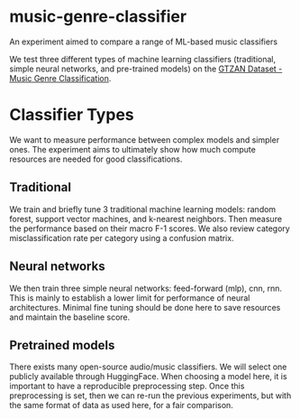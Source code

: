# music-genre-classifier
An experiment aimed to compare a range of ML-based music classifiers

We test three different types of machine learning classifiers (traditional, simple neural networks, and pre-trained models) on the [GTZAN Dataset - Music Genre Classification](https://www.kaggle.com/datasets/andradaolteanu/gtzan-dataset-music-genre-classification). 


# Classifier Types
We want to measure performance between complex models and simpler ones. The experiment aims to  ultimately show how much compute resources are needed for good classifications. 

## Traditional
We train and briefly tune 3 traditional machine learning models: random forest, support vector machines, and k-nearest neighbors. 
Then measure the performance based on their macro F-1 scores. We also review category misclassification rate per category using a confusion matrix. 

## Neural networks
We then train three simple neural networks: feed-forward (mlp), cnn, rnn. This is mainly to establish a lower limit for performance of neural architectures. Minimal fine tuning should be done here to save resources and maintain the baseline score. 

## Pretrained models 
There exists many open-source audio/music classifiers. We will select one publicly available through HuggingFace. When choosing a model here, it is important to have a reproducible preprocessing step. Once this preprocessing is set, then we can re-run the previous experiments, but with the same format of data as used here, for a fair comparison. 
